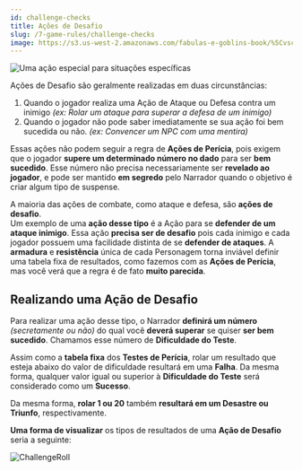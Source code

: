 ```yaml
---
id: challenge-checks
title: Ações de Desafio
slug: /7-game-rules/challenge-checks
image: https://s3.us-west-2.amazonaws.com/fabulas-e-goblins-book/%5Cvscode%5C6e7a6cf6-ff93-4d49-ab15-b5a3f523a173.jpg
---
```


![Uma ação especial para situações específicas](https://s3.us-west-2.amazonaws.com/fabulas-e-goblins-book/%5Cvscode%5C6e7a6cf6-ff93-4d49-ab15-b5a3f523a173.jpg)

Ações de Desafio são geralmente realizadas em duas circunstâncias:

1. Quando o jogador realiza uma Ação de Ataque ou Defesa contra um inimigo *(ex: Rolar um ataque para superar a defesa de um inimigo)*
2. Quando o jogador não pode saber imediatamente se sua ação foi bem sucedida ou não. *(ex: Convencer um NPC com uma mentira)*

Essas ações não podem seguir a regra de **Ações de Perícia**, pois exigem que o jogador **supere um determinado número no dado** para ser **bem sucedido**. Esse número não precisa necessariamente ser **revelado ao jogador**, e pode ser mantido **em segredo** pelo Narrador quando o objetivo é criar algum tipo de suspense.

A maioria das ações de combate, como ataque e defesa, são **ações de desafio**.<br/>
Um exemplo de uma **ação desse tipo** é a Ação para se **defender de um ataque inimigo**. Essa ação **precisa ser de desafio** pois cada inimigo e cada jogador possuem uma facilidade distinta de se **defender de ataques**. A **armadura** e **resistência** única de cada Personagem torna inviável definir uma tabela fixa de resultados, como fazemos com as **Ações de Perícia**, mas você verá que a regra é de fato **muito parecida**.

## Realizando uma Ação de Desafio

Para realizar uma ação desse tipo, o Narrador **definirá um número** *(secretamente ou não)* do qual você **deverá superar** se quiser **ser bem sucedido**. Chamamos esse número de **Dificuldade do Teste**.

Assim como a **tabela fixa** dos **Testes de Perícia**, rolar um resultado que esteja abaixo do valor de dificuldade resultará em uma **Falha**. Da mesma forma, qualquer valor igual ou superior à **Dificuldade do Teste** será considerado como um **Sucesso**.

Da mesma forma, **rolar 1 ou 20** também **resultará em um Desastre ou Triunfo**, respectivamente.

**Uma forma de visualizar** os tipos de resultados de uma **Ação de Desafio** seria a seguinte:

![ChallengeRoll](https://s3.us-west-2.amazonaws.com/fabulas-e-goblins-book/%5Cvscode%5C1f674489-3efd-4c21-ad29-4293c805ccf0.png)